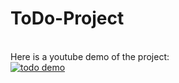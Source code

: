 # ToDo-Project
<br>Here is a youtube demo of the project:<br>
[![todo demo](https://img.youtube.com/vi/d6amNu5vKuk/0.jpg)](https://youtu.be/d6amNu5vKuk "Todo Demo")
